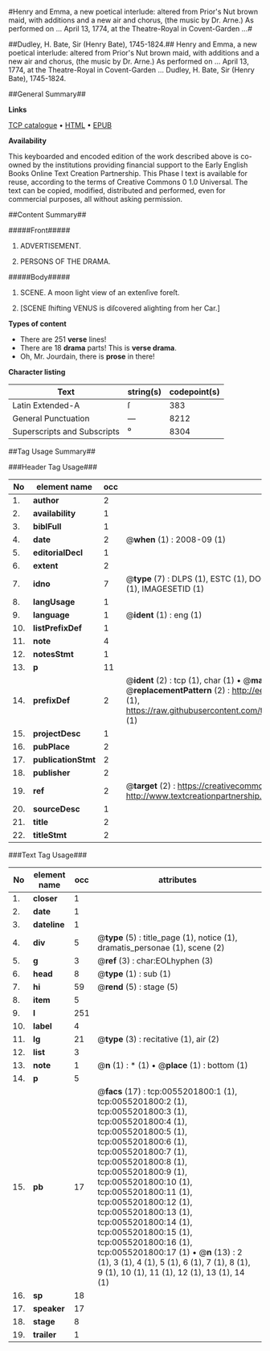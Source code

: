 #Henry and Emma, a new poetical interlude: altered from Prior's Nut brown maid, with additions and a new air and chorus, (the music by Dr. Arne.) As performed on ... April 13, 1774, at the Theatre-Royal in Covent-Garden ...#

##Dudley, H. Bate, Sir (Henry Bate), 1745-1824.##
Henry and Emma, a new poetical interlude: altered from Prior's Nut brown maid, with additions and a new air and chorus, (the music by Dr. Arne.) As performed on ... April 13, 1774, at the Theatre-Royal in Covent-Garden ...
Dudley, H. Bate, Sir (Henry Bate), 1745-1824.

##General Summary##

**Links**

[TCP catalogue](http://www.ota.ox.ac.uk/tcp/)  • 
[HTML](http://tei.it.ox.ac.uk/tcp/Texts-HTML/free/004/004846791.html)  • 
[EPUB](http://tei.it.ox.ac.uk/tcp/Texts-EPUB/free/004/004846791.epub)

**Availability**

This keyboarded and encoded edition of the
	       work described above is co-owned by the institutions
	       providing financial support to the Early English Books
	       Online Text Creation Partnership. This Phase I text is
	       available for reuse, according to the terms of Creative
	       Commons 0 1.0 Universal. The text can be copied,
	       modified, distributed and performed, even for
	       commercial purposes, all without asking permission.


##Content Summary##

#####Front#####

1. ADVERTISEMENT.

1. PERSONS OF THE DRAMA.

#####Body#####

1. SCENE. A moon light view of an extenſive foreſt.

1. [SCENE ſhifting VENUS is diſcovered alighting from her Car.]

**Types of content**

  * There are 251 **verse** lines!
  * There are 18 **drama** parts! This is **verse drama**.
  * Oh, Mr. Jourdain, there is **prose** in there!

**Character listing**


|Text|string(s)|codepoint(s)|
|---|---|---|
|Latin Extended-A|ſ|383|
|General Punctuation|—|8212|
|Superscripts             and Subscripts|⁰|8304|

##Tag Usage Summary##

###Header Tag Usage###

|No|element name|occ|attributes|
|---|---|---|---|
|1.|__author__|2||
|2.|__availability__|1||
|3.|__biblFull__|1||
|4.|__date__|2| @__when__ (1) : 2008-09 (1)|
|5.|__editorialDecl__|1||
|6.|__extent__|2||
|7.|__idno__|7| @__type__ (7) : DLPS (1), ESTC (1), DOCNO (1), TCP (1), GALEDOCNO (1), CONTENTSET (1), IMAGESETID (1)|
|8.|__langUsage__|1||
|9.|__language__|1| @__ident__ (1) : eng (1)|
|10.|__listPrefixDef__|1||
|11.|__note__|4||
|12.|__notesStmt__|1||
|13.|__p__|11||
|14.|__prefixDef__|2| @__ident__ (2) : tcp (1), char (1)  •  @__matchPattern__ (2) : ([0-9\-]+):([0-9IVX]+) (1), (.+) (1)  •  @__replacementPattern__ (2) : http://eebo.chadwyck.com/downloadtiff?vid=$1&page=$2 (1), https://raw.githubusercontent.com/textcreationpartnership/Texts/master/tcpchars.xml#$1 (1)|
|15.|__projectDesc__|1||
|16.|__pubPlace__|2||
|17.|__publicationStmt__|2||
|18.|__publisher__|2||
|19.|__ref__|2| @__target__ (2) : https://creativecommons.org/publicdomain/zero/1.0/ (1), http://www.textcreationpartnership.org/docs/. (1)|
|20.|__sourceDesc__|1||
|21.|__title__|2||
|22.|__titleStmt__|2||


###Text Tag Usage###

|No|element name|occ|attributes|
|---|---|---|---|
|1.|__closer__|1||
|2.|__date__|1||
|3.|__dateline__|1||
|4.|__div__|5| @__type__ (5) : title_page (1), notice (1), dramatis_personae (1), scene (2)|
|5.|__g__|3| @__ref__ (3) : char:EOLhyphen (3)|
|6.|__head__|8| @__type__ (1) : sub (1)|
|7.|__hi__|59| @__rend__ (5) : stage (5)|
|8.|__item__|5||
|9.|__l__|251||
|10.|__label__|4||
|11.|__lg__|21| @__type__ (3) : recitative (1), air (2)|
|12.|__list__|3||
|13.|__note__|1| @__n__ (1) : * (1)  •  @__place__ (1) : bottom (1)|
|14.|__p__|5||
|15.|__pb__|17| @__facs__ (17) : tcp:0055201800:1 (1), tcp:0055201800:2 (1), tcp:0055201800:3 (1), tcp:0055201800:4 (1), tcp:0055201800:5 (1), tcp:0055201800:6 (1), tcp:0055201800:7 (1), tcp:0055201800:8 (1), tcp:0055201800:9 (1), tcp:0055201800:10 (1), tcp:0055201800:11 (1), tcp:0055201800:12 (1), tcp:0055201800:13 (1), tcp:0055201800:14 (1), tcp:0055201800:15 (1), tcp:0055201800:16 (1), tcp:0055201800:17 (1)  •  @__n__ (13) : 2 (1), 3 (1), 4 (1), 5 (1), 6 (1), 7 (1), 8 (1), 9 (1), 10 (1), 11 (1), 12 (1), 13 (1), 14 (1)|
|16.|__sp__|18||
|17.|__speaker__|17||
|18.|__stage__|8||
|19.|__trailer__|1||
